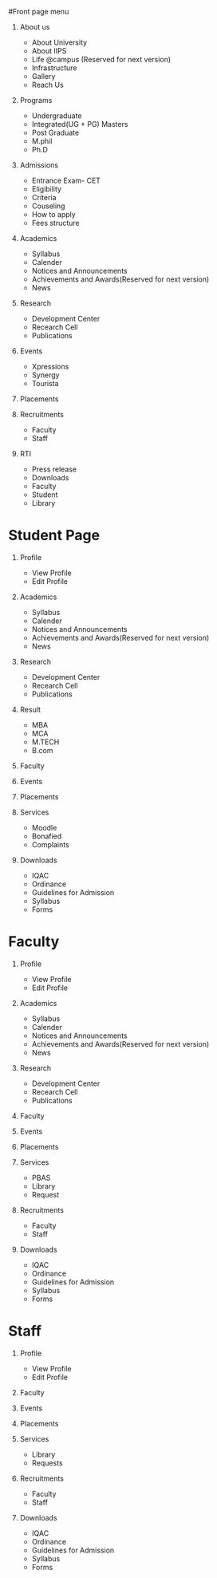 #Front page menu
1. About us
    * About University
    * About IIPS
    * Life @campus (Reserved for next version)
    * Infrastructure
    * Gallery
    * Reach Us

2. Programs
    * Undergraduate
    * Integrated(UG + PG) Masters
    * Post Graduate
    * M.phil
    * Ph.D


3. Admissions
    * Entrance Exam- CET
    * Eligibility
	* Criteria
    * Couseling
    * How to apply
    * Fees structure

4. Academics
    * Syllabus
    * Calender
    * Notices and Announcements
    * Achievements and Awards(Reserved for next version)
    * News


5. Research
    * Development Center
    * Recearch Cell
    * Publications

6. Events
    * Xpressions
    * Synergy
    * Tourista

7. Placements

8. Recruitments
    * Faculty
    * Staff

9. RTI
    * Press release
    * Downloads
    * Faculty
    * Student
    * Library

# Student Page
1. Profile
    * View Profile
    * Edit Profile   
2. Academics
    * Syllabus
    * Calender
    * Notices and Announcements
    * Achievements and Awards(Reserved for next version)
    * News
3. Research
    * Development Center
    * Recearch Cell
    * Publications
4. Result
    * MBA
    * MCA
    * M.TECH
    * B.com
5. Faculty
6. Events
7. Placements
    
8. Services
    * Moodle
    * Bonafied
    * Complaints
9. Downloads
	* IQAC
	* Ordinance 
	* Guidelines for Admission
	* Syllabus
	* Forms

# Faculty
1. Profile
    * View Profile
    * Edit Profile
2. Academics
   * Syllabus
   * Calender
   * Notices and Announcements
   * Achievements and Awards(Reserved for next version)
   * News
3. Research
    * Development Center
    * Recearch Cell
    * Publications
4. Faculty
5. Events
6. Placements

7. Services
    * PBAS
    * Library
    * Request
8. Recruitments
    * Faculty
    * Staff
9. Downloads
	* IQAC
	* Ordinance 
	* Guidelines for Admission
	* Syllabus
	* Forms

# Staff
1. Profile
	* View Profile
    * Edit Profile
2. Faculty
3. Events
4. Placements

5. Services
    * Library
    * Requests
6. Recruitments
    * Faculty
    * Staff 
7. Downloads
	* IQAC
	* Ordinance 
	* Guidelines for Admission
	* Syllabus
	* Forms

